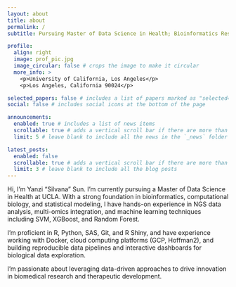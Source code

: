 ```yaml
---
layout: about
title: about
permalink: /
subtitle: Pursuing Master of Data Science in Health; Bioinformatics Research Assistant at Roel Ophoff Lab, UCLA Human Genetics

profile:
  align: right
  image: prof_pic.jpg
  image_circular: false # crops the image to make it circular
  more_info: >
    <p>University of California, Los Angeles</p>
    <p>Los Angeles, California 90024</p>

selected_papers: false # includes a list of papers marked as "selected={true}"
social: false # includes social icons at the bottom of the page

announcements:
  enabled: true # includes a list of news items
  scrollable: true # adds a vertical scroll bar if there are more than 3 news items
  limit: 5 # leave blank to include all the news in the `_news` folder

latest_posts:
  enabled: false
  scrollable: true # adds a vertical scroll bar if there are more than 3 new posts items
  limit: 3 # leave blank to include all the blog posts
---
```


Hi, I’m Yanzi “Silvana” Sun. I’m currently pursuing a Master of Data Science in Health at UCLA. With a strong foundation in bioinformatics, computational biology, and statistical modeling, I have hands-on experience in NGS data analysis, multi-omics integration, and machine learning techniques including SVM, XGBoost, and Random Forest.

I’m proficient in R, Python, SAS, Git, and R Shiny, and have experience working with Docker, cloud computing platforms (GCP, Hoffman2), and building reproducible data pipelines and interactive dashboards for biological data exploration.

I’m passionate about leveraging data-driven approaches to drive innovation in biomedical research and therapeutic development.
